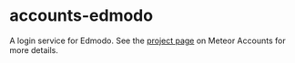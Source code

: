 # accounts-edmodo

A login service for Edmodo. See the [project page](https://www.meteor.com/accounts) on Meteor Accounts for more details.
